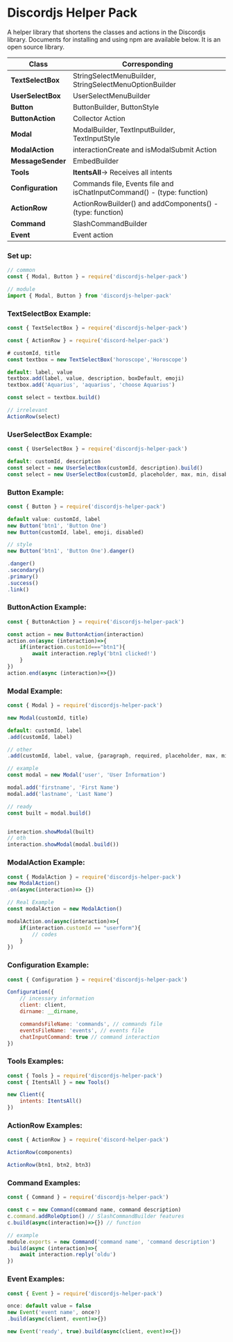 # Discordjs Helper Pack

A helper library that shortens the classes and actions in the Discordjs library. Documents for installing and using npm are available below. It is an open source library.

| Class | Corresponding |
| ------- | ------- |
| **TextSelectBox** | StringSelectMenuBuilder, StringSelectMenuOptionBuilder | 
| **UserSelectBox** | UserSelectMenuBuilder | 
| **Button** | ButtonBuilder, ButtonStyle |
| **ButtonAction** | Collector Action | 
| **Modal** | ModalBuilder, TextInputBuilder, TextInputStyle  | 
| **ModalAction** | interactionCreate and isModalSubmit Action | 
| **MessageSender** | EmbedBuilder | 
| **Tools** | **ItentsAll**-> Receives all intents | 
| **Configuration** | Commands file, Events file and isChatInputCommand() - (type: function) | 
| **ActionRow** | ActionRowBuilder() and addComponents() -  (type: function)  | 
| **Command** | SlashCommandBuilder | 
| **Event** | Event action | 

### Set up:
```js
// common
const { Modal, Button } = require('discordjs-helper-pack')

// module
import { Modal, Button } from 'discordjs-helper-pack'
```

### TextSelectBox Example:
```js
const { TextSelectBox } = require('discordjs-helper-pack')

const { ActionRow } = require('discord-helper-pack')

# customId, title
const textbox = new TextSelectBox('horoscope','Horoscope')

default: label, value
textbox.add(label, value, description, boxDefault, emoji)
textbox.add('Aquarius', 'aquarius', 'choose Aquarius')

const select = textbox.build()

// irrelevant
ActionRow(select)
```

### UserSelectBox Example:
```js
const { UserSelectBox } = require('discordjs-helper-pack')

default: customId, description
const select = new UserSelectBox(customId, description).build()
const select = new UserSelectBox(customId, placeholder, max, min, disabled,setUsers,addUsers).build()
```

### Button Example:
```js
const { Button } = require('discordjs-helper-pack')

default value: customId, label
new Button('btn1', 'Button One')
new Button(customId, label, emoji, disabled)

// style
new Button('btn1', 'Button One').danger()

.danger()
.secondary()
.primary()
.success()
.link()
```

### ButtonAction Example:
```js
const { ButtonAction } = require('discordjs-helper-pack')

const action = new ButtonAction(interaction)
action.on(async (interaction)=>{
    if(interaction.customId==="btn1"){
        await interaction.reply('btn1 clicked!')
    }
})
action.end(async (interaction)=>{})
```

### Modal Example:
```js
const { Modal } = require('discordjs-helper-pack')

new Modal(customId, title)

default: customId, label
.add(customId, label)

// other
.add(customId, label, value, {paragraph, required, placeholder, max, min})

// example
const modal = new Modal('user', 'User İnformation')

modal.add('firstname', 'First Name')
modal.add('lastname', 'Last Name')

// ready
const built = modal.build()


interaction.showModal(built)
// oth
interaction.showModal(modal.build())
```

### ModalAction Example:
```js
const { ModalAction } = require('discordjs-helper-pack') 
new ModalAction()
.on(async(interaction)=> {})

// Real Example
const modalAction = new ModalAction()

modalAction.on(async(interaction)=>{
	if(interaction.customId == "userform"){
		// codes
	}
})

```

### Configuration Example:
```js
const { Configuration } = require('discordjs-helper-pack') 

Configuration({
	// incessary information
	client: client,
	dirname: __dirname,

	commandsFileName: 'commands', // commands file
	eventsFileName: 'events', // events file
	chatInputCommand: true // command interaction
})
```

### Tools Examples:
```js
const { Tools } = require('discordjs-helper-pack') 
const { ItentsAll } = new Tools()

new Client({
	intents: ItentsAll()
})
```

### ActionRow Examples:
```js
const { ActionRow } = require('discord-helper-pack')

ActionRow(components)

ActionRow(btn1, btn2, btn3)
```

### Command Examples:
```js
const { Command } = require('discordjs-helper-pack') 

const c = new Command(command name, command description)
c.command.addRoleOption() // SlashCommandBuilder features 
c.build(async(interaction)=>{}) // function

// example
module.exports = new Command('command name', 'command description')
.build(async (interaction)=>{
	await interaction.reply('oldu')
})
```

### Event Examples:
```js
const { Event } = require('discordjs-helper-pack') 

once: default value = false
new Event('event name', once?)
.build(async(client, event)=>{})

new Event('ready', true).build(async(client, event)=>{})
```
